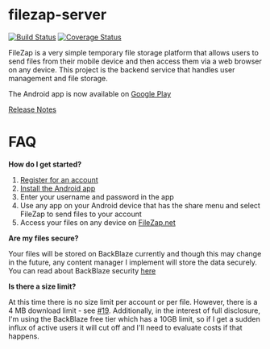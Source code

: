 # filezap-server
[![Build Status](https://travis-ci.org/whitebarry/filezap-server.svg?branch=master)](https://travis-ci.org/whitebarry/filezap-server)
[![Coverage Status](https://coveralls.io/repos/github/whitebarry/filezap-server/badge.svg)](https://coveralls.io/github/whitebarry/filezap-server)

FileZap is a very simple temporary file storage platform that allows users to send files from their mobile device and then access them via a web browser on any device. This project is the backend service that handles user management and file storage. 

The Android app is now available on [Google Play](https://play.google.com/store/apps/details?id=com.shredderstudios.filezap)

[Release Notes](https://github.com/whitebarry/filezap-server/releases/latest)

# FAQ

**How do I get started?**
1) [Register for an account](https://filezap.net/register) 
2) [Install the Android app](https://play.google.com/store/apps/details?id=com.shredderstudios.filezap) 
3) Enter your username and password in the app 
4) Use any app on your Android device that has the share menu and select FileZap to send files to your account 
5) Access your files on any device on [FileZap.net](https://filezap.net)


 **Are my files secure?**
 
Your files will be stored on BackBlaze currently and though this may change in the future, any content manager I implement will store the data securely. You can read about BackBlaze security [here](https://www.backblaze.com/security.html)


**Is there a size limit?**

At this time there is no size limit per account or per file. However, there is a 4 MB download limit - see [#19](https://github.com/whitebarry/filezap-server/issues/19). Additionally, in the interest of full disclosure, I'm using the BackBlaze free tier which has a 10GB limit, so if I get a sudden influx of active users it will cut off and I'll need to evaluate costs if that happens.
